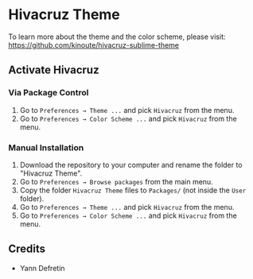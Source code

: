 # Hivacruz Theme

To learn more about the theme and the color scheme, please visit: https://github.com/kinoute/hivacruz-sublime-theme

## Activate Hivacruz

### Via Package Control

1. Go to `Preferences → Theme ...` and pick `Hivacruz` from the menu.
2. Go to `Preferences → Color Scheme ...` and pick `Hivacruz` from the menu.

### Manual Installation

1. Download the repository to your computer and rename the folder to "Hivacruz Theme".
2. Go to `Preferences → Browse packages` from the main menu.
3. Copy the folder `Hivacruz Theme` files to `Packages/` (not inside the `User` folder).
4. Go to `Preferences → Theme ...` and pick `Hivacruz` from the menu.
5. Go to `Preferences → Color Scheme ...` and pick `Hivacruz` from the menu.

## Credits

* Yann Defretin
